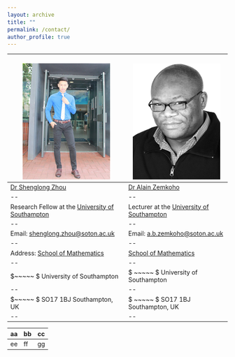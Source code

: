 ```yaml
---
layout: archive
title: ""   
permalink: /contact/
author_profile: true
---
```


 <br/><img src='/images/slzhou.jpg'> | <br/><img src='/images/zem.png'>  
--|--
[Dr Shenglong Zhou](https://shenglongzhou.github.io)  | [Dr Alain Zemkoho](http://www.southampton.ac.uk/~abz1e14/)  
--|--
Research Fellow at the [University of Southampton](https://www.southampton.ac.uk/) | Lecturer at the [University of Southampton](https://www.southampton.ac.uk/) 
--|--
 Email:  shenglong.zhou@soton.ac.uk | Email: a.b.zemkoho@soton.ac.uk 
--|--
 Address:  [School of Mathematics](https://www.southampton.ac.uk/maths) | [School of Mathematics](https://www.southampton.ac.uk/maths) 
--|--
 $~~~~~ $  University of Southampton   | $ ~~~~~ $ University of Southampton 
--|--
  $~~~~~ $  SO17 1BJ Southampton, UK   | $ ~~~~~ $ SO17 1BJ Southampton, UK 
--|--


aa|bb|cc
--|--|--
ee|ff|gg 
